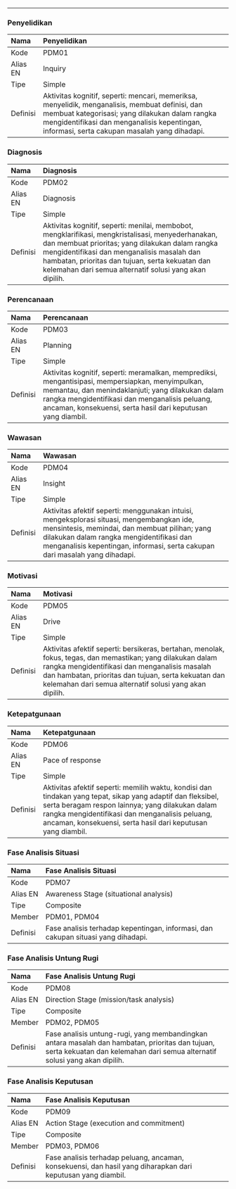 ---

### Penyelidikan

Nama | Penyelidikan
:----|:----
Kode | PDM01
Alias EN | Inquiry
Tipe | Simple
Definisi | Aktivitas kognitif, seperti: mencari, memeriksa, menyelidik, menganalisis, membuat definisi, dan membuat kategorisasi; yang dilakukan dalam rangka mengidentifikasi dan menganalisis kepentingan, informasi, serta cakupan masalah yang dihadapi.

### Diagnosis

Nama | Diagnosis
:----|:----
Kode | PDM02
Alias EN | Diagnosis
Tipe | Simple
Definisi | Aktivitas kognitif, seperti: menilai, membobot, mengklarifikasi, mengkristalisasi, menyederhanakan, dan membuat prioritas; yang dilakukan dalam rangka mengidentifikasi dan menganalisis masalah dan hambatan, prioritas dan tujuan, serta kekuatan dan kelemahan dari semua alternatif solusi yang akan dipilih.

### Perencanaan

Nama | Perencanaan
:----|:----
Kode | PDM03
Alias EN | Planning
Tipe | Simple
Definisi | Aktivitas kognitif, seperti: meramalkan, memprediksi, mengantisipasi, mempersiapkan, menyimpulkan, memantau, dan menindaklanjuti; yang dilakukan dalam rangka mengidentifikasi dan menganalisis peluang, ancaman, konsekuensi, serta hasil dari keputusan yang diambil.

### Wawasan

Nama | Wawasan
:----|:----
Kode | PDM04
Alias EN | Insight
Tipe | Simple
Definisi | Aktivitas afektif seperti: menggunakan intuisi, mengeksplorasi situasi, mengembangkan ide, mensintesis, memindai, dan membuat pilihan; yang dilakukan dalam rangka mengidentifikasi dan menganalisis kepentingan, informasi, serta cakupan dari masalah yang dihadapi.

### Motivasi

Nama | Motivasi
:----|:----
Kode | PDM05
Alias EN | Drive
Tipe | Simple
Definisi | Aktivitas afektif seperti: bersikeras, bertahan, menolak, fokus, tegas, dan memastikan; yang dilakukan dalam rangka mengidentifikasi dan menganalisis masalah dan hambatan, prioritas dan tujuan, serta kekuatan dan kelemahan dari semua alternatif solusi yang akan dipilih.

### Ketepatgunaan

Nama | Ketepatgunaan
:----|:----
Kode | PDM06
Alias EN | Pace of response
Tipe | Simple
Definisi | Aktivitas afektif seperti: memilih waktu, kondisi dan tindakan yang tepat, sikap yang adaptif dan fleksibel, serta beragam respon lainnya; yang dilakukan dalam rangka mengidentifikasi dan menganalisis peluang, ancaman, konsekuensi, serta hasil dari keputusan yang diambil.

### Fase Analisis Situasi

Nama | Fase Analisis Situasi
:----|:----
Kode | PDM07
Alias EN | Awareness Stage (situational analysis)
Tipe | Composite
Member | PDM01, PDM04
Definisi | Fase analisis terhadap kepentingan, informasi, dan cakupan situasi yang dihadapi.

### Fase Analisis Untung Rugi

Nama | Fase Analisis Untung Rugi
:----|:----
Kode | PDM08
Alias EN | Direction Stage (mission/task analysis)
Tipe | Composite
Member | PDM02, PDM05
Definisi | Fase analisis untung-rugi, yang membandingkan antara masalah dan hambatan, prioritas dan tujuan, serta kekuatan dan kelemahan dari semua alternatif solusi yang akan dipilih.

### Fase Analisis Keputusan

Nama | Fase Analisis Keputusan
:----|:----
Kode | PDM09
Alias EN | Action Stage (execution and commitment)
Tipe | Composite
Member | PDM03, PDM06
Definisi | Fase analisis terhadap peluang, ancaman, konsekuensi, dan hasil yang diharapkan dari keputusan yang diambil.
